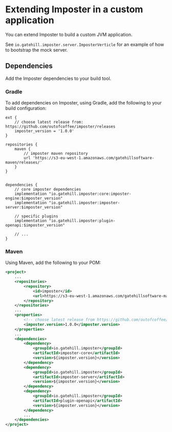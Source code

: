 # Extending Imposter in a custom application

You can extend Imposter to build a custom JVM application.

See `io.gatehill.imposter.server.ImposterVerticle` for an example of how to bootstrap the mock server.

## Dependencies

Add the Imposter dependencies to your build tool.

### Gradle

To add dependencies on Imposter, using Gradle, add the following to your build configuration:

```
ext {
    // choose latest release from: https://github.com/outofcoffee/imposter/releases
    imposter_version = '1.0.0'
}

repositories {
    maven {
        // imposter maven repository
        url 'https://s3-eu-west-1.amazonaws.com/gatehillsoftware-maven/releases/'
    }
}


dependencies {
    // core imposter dependencies
    implementation "io.gatehill.imposter:core:imposter-engine:$imposter_version"
    implementation "io.gatehill.imposter:imposter-server:$imposter_version"
    
    // specific plugins
    implementation "io.gatehill.imposter:plugin-openapi:$imposter_version"
    
    // ...
}
```

### Maven

Using Maven, add the following to your POM:

```xml
<project>
    ...
    <repositories>
        <repository>
            <id>imposter</id>
            <url>https://s3-eu-west-1.amazonaws.com/gatehillsoftware-maven/releases</url>
        </repository>
    </repositories>
    ...
    <properties>
        <!-- choose latest release from https://github.com/outofcoffee/imposter/releases -->
        <imposter.version>1.0.0</imposter.version>
    </properties>
    ...
    <dependencies>
        <dependency>
            <groupId>io.gatehill.imposter</groupId>
            <artifactId>imposter-core</artifactId>
            <version>${imposter.version}</version>
        </dependency>
        <dependency>
            <groupId>io.gatehill.imposter</groupId>
            <artifactId>imposter-server</artifactId>
            <version>${imposter.version}</version>
        </dependency>
        <dependency>
            <groupId>io.gatehill.imposter</groupId>
            <artifactId>plugin-openapi</artifactId>
            <version>${imposter.version}</version>
        </dependency>
        ...
    </dependencies>
</project>
```
